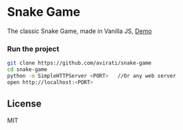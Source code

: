 # Snake Game

The classic Snake Game, made in Vanilla JS, [Demo]

### Run the project

```sh
git clone https://github.com/avirati/snake-game
cd snake-game
python -m SimpleHTTPServer <PORT>   //Or any web server
open http://localhost:<PORT>
```

License
----

MIT


[Demo]: https://snake.avinashv.dev/
